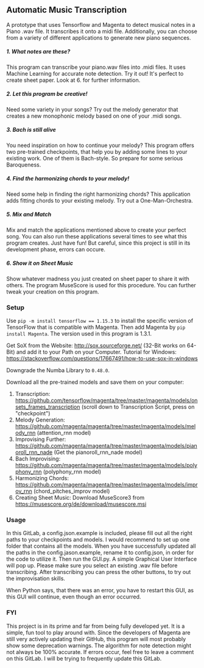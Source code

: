 ## Automatic Music Transcription
A prototype that uses Tensorflow and Magenta to detect musical notes in a Piano .wav file. It transcribes it onto a midi file. Additionally, you can choose from a variety of different applications to generate new piano sequences.
##### 1. What notes are these?  
This program can transcribe your piano.wav files into .midi files. It uses Machine Learning for accurate note detection. Try it out! It's perfect to create sheet paper. Look at 6. for further information.
##### 2. Let this program be creative! 
Need some variety in your songs? Try out the melody generator that creates a new monophonic melody based on one of your .midi songs. 
##### 3. Bach is still alive
You need inspiration on how to continue your melody? This program offers two pre-trained checkpoints, that help you by adding some lines to your existing work. One of them is Bach-style. So prepare for some serious Baroqueness.
##### 4.  Find the harmonizing chords to your melody!
Need some help in finding the right harmonizing chords? This application adds fitting chords to your existing melody. Try out a One-Man-Orchestra.
##### 5. Mix and Match 
Mix and match the applications mentioned above to create your perfect song. You can also run these applications several times to see what this program creates. Just have fun! But careful, since this project is still in its development phase, errors can occure.
##### 6. Show it on Sheet Music
Show whatever madness you just created on sheet paper to share it with others. The program MuseScore is used for this procedure. You can further tweak your creation on this program. 

### Setup
Use `pip -m install tensorflow == 1.15.3` to install the specific version of TensorFlow that is compatible with Magenta.
Then add Magenta by `pip install Magenta`. The version used in this program is 1.3.1. 

Get SoX from the Website: http://sox.sourceforge.net/ (32-Bit works on 64-Bit) and add it to your Path on your Computer. Tutorial for Windows: https://stackoverflow.com/questions/17667491/how-to-use-sox-in-windows 

Downgrade the Numba Library to `0.48.0`. 

Download all the pre-trained models and save them on your computer: 
 1. Transcription: https://github.com/tensorflow/magenta/tree/master/magenta/models/onsets_frames_transcription (scroll down to Transcription Script, press on "checkpoint")
 2. Melody Generation: https://github.com/magenta/magenta/tree/master/magenta/models/melody_rnn (attention_rnn model) 
 3. Improvising Further: https://github.com/magenta/magenta/tree/master/magenta/models/pianoroll_rnn_nade (Get the pianoroll_rnn_nade model) 
 4. Bach Improvising: https://github.com/magenta/magenta/tree/master/magenta/models/polyphony_rnn (polyphony_rnn model)
 5. Harmonizing Chords: https://github.com/magenta/magenta/tree/master/magenta/models/improv_rnn (chord_pitches_improv model)
 6. Creating Sheet Music: Download MuseScore3 from https://musescore.org/de/download/musescore.msi 


### Usage
In this GitLab, a config.json.example is included, please fill out all the right paths to your checkpoints and models. I would recommend to set up one folder that contains all the models.
When you have successfully updated all the paths in the config.jason.example, rename it to config.json, in order for the code to utilize it. 
Then run the GUI.py. A simple Graphical User Interface will pop up. Please make sure you select an existing .wav file before transcribing.
After transcribing you can press the other buttons, to try out the improvisation skills. 

When Python says, that there was an error, you have to restart this GUI, as this GUI will continue, even though an error occurred. 

### FYI
This project is in its prime and far from being fully developed yet. It is a simple, fun tool to play around with. Since the developers of Magenta are still very actively updating their GitHub, this program will most probably show some deprecation warnings.  The algorithm for note detection might not always be 100% accurate. If errors occur, feel free to leave a comment on this GitLab.
I will be trying to frequently update this GitLab. 








